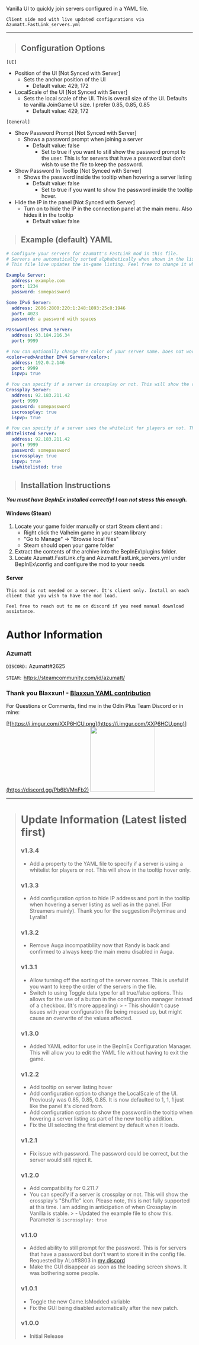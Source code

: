 Vanilla UI to quickly join servers configured in a YAML file.


`Client side mod with live updated configurations via Azumatt.FastLink_servers.yml`

---

> ## Configuration Options
`[UI]`
* Position of the UI [Not Synced with Server]
    * Sets the anchor position of the UI
        * Default value:  429, 172
* LocalScale of the UI [Not Synced with Server]
    * Sets the local scale of the UI. This is overall size of the UI. Defaults to vanilla JoinGame UI size. I prefer 0.85, 0.85, 0.85
        * Default value:  429, 172

`[General]`
* Show Password Prompt [Not Synced with Server]
    * Shows a password prompt when joining a server
        * Default value:  false
            * Set to true if you want to still show the password prompt to the user. This is for servers that have a password but don't wish to use the file to keep the password.
* Show Password In Tooltip [Not Synced with Server]
    * Shows the password inside the tooltip when hovering a server listing
        * Default value:  false
            * Set to true if you want to show the password inside the tooltip hover.
* Hide the IP in the panel [Not Synced with Server]
    * Turn on to hide the IP in the connection panel at the main menu. Also hides it in the tooltip
        * Default value:  false

> ## Example (default) YAML
```yml
# Configure your servers for Azumatt's FastLink mod in this file.
# Servers are automatically sorted alphabetically when shown in the list.
# This file live updates the in-game listing. Feel free to change it while in the main menu.

Example Server:
  address: example.com
  port: 1234
  password: somepassword

Some IPv6 Server:
  address: 2606:2800:220:1:248:1893:25c8:1946
  port: 4023
  password: a password with spaces

Passwordless IPv4 Server:
  address: 93.184.216.34
  port: 9999

# You can optionally change the color of your server name. Does not work for the address and port. Also, can show PvP status.
<color=red>Another IPv4 Server</color>:
  address: 192.0.2.146
  port: 9999
  ispvp: true

# You can specify if a server is crossplay or not. This will show the crossplay's "Shuffle" icon. Please note, this is not fully supported at this time.
Crossplay Server:
  address: 92.183.211.42
  port: 9999
  password: somepassword
  iscrossplay: true
  ispvp: true

# You can specify if a server uses the whitelist for players or not. This will show in the tooltip only.
Whitelisted Server:
  address: 92.183.211.42
  port: 9999
  password: somepassword
  iscrossplay: true
  ispvp: true
  iswhitelisted: true
```

> ## Installation Instructions
***You must have BepInEx installed correctly! I can not stress this enough.***

#### Windows (Steam)
1. Locate your game folder manually or start Steam client and :
    * Right click the Valheim game in your steam library
    * "Go to Manage" -> "Browse local files"
    * Steam should open your game folder
2. Extract the contents of the archive into the BepInEx\plugins folder.
3. Locate Azumatt.FastLink.cfg and Azumatt.FastLink_servers.yml under BepInEx\config and configure the mod to your needs

#### Server
`This mod is not needed on a server. It's client only. Install on each client that you wish to have the mod load.`



`Feel free to reach out to me on discord if you need manual download assistance.`


# Author Information

### Azumatt

`DISCORD:` Azumatt#2625

`STEAM:` https://steamcommunity.com/id/azumatt/

### Thank you Blaxxun! - [Blaxxun YAML contribution](https://github.com/AzumattDev/FastLink/commit/bfcf290c83e785ced14e3c2d93da2739e86b3102)

For Questions or Comments, find me in the Odin Plus Team Discord or in mine:

[![https://i.imgur.com/XXP6HCU.png](https://i.imgur.com/XXP6HCU.png)](https://discord.gg/Pb6bVMnFb2)
<a href="https://discord.gg/pdHgy6Bsng"><img src="https://i.imgur.com/Xlcbmm9.png" href="https://discord.gg/pdHgy6Bsng" width="175" height="175"></a>
***
> # Update Information (Latest listed first)
> ### v1.3.4
> - Add a property to the YAML file to specify if a server is using a whitelist for players or not. This will show in the tooltip hover only.
> ### v1.3.3
> - Add configuration option to hide IP address and port in the tooltip when hovering a server listing as well as in the panel. (For Streamers mainly). Thank you for the suggestion Polyminae and Lyralia!
> ### v1.3.2
> - Remove Auga incompatibliity now that Randy is back and confirmed to always keep the main menu disabled in Auga.
> ### v1.3.1
> - Allow turning off the sorting of the server names. This is useful if you want to keep the order of the servers in the file.
> - Switch to using Toggle data type for all true/false options. This allows for the use of a button in the configuration manager instead of a checkbox. (It's more appealing)
    >   - This shouldn't cause issues with your configuration file being messed up, but might cause an overwrite of the values affected.
> ### v1.3.0
> - Added YAML editor for use in the BepInEx Configuration Manager. This will allow you to edit the YAML file without having to exit the game.
> ### v1.2.2
> - Add tooltip on server listing hover
> - Add configuration option to change the LocalScale of the UI. Previously was 0.85, 0.85, 0.85. It is now defaulted to 1, 1, 1 just like the panel it's cloned from.
> - Add configuration option to show the password in the tooltip when hovering a server listing as part of the new tooltip addition.
> - Fix the UI selecting the first element by default when it loads.
> ### v1.2.1
> - Fix issue with password. The password could be correct, but the server would still reject it.
> ### v1.2.0
> - Add compatibility for 0.211.7
> - You can specify if a server is crossplay or not. This will show the crossplay's "Shuffle" icon. Please note, this is not fully supported at this time. I am adding in anticipation of when Crossplay in Vanilla is stable.
    >   - Updated the example file to show this. Parameter is `iscrossplay: true`
> ### v1.1.0
> - Added ability to still prompt for the password. This is for servers that have a password but don't want to store it in the config file. Requested by ALo#8803 in [my discord](https://discord.gg/pdHgy6Bsng)
> - Make the GUI disappear as soon as the loading screen shows. It was bothering some people.
> ### v1.0.1
> - Toggle the new Game.IsModded variable
> - Fix the GUI being disabled automatically after the new patch.
> ### v1.0.0
> - Initial Release
